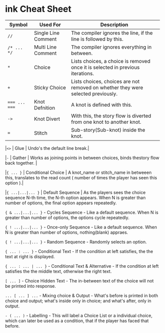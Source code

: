 # ink Cheat Sheet


| Symbol | Used For | Description |
| ------ | -------- | ----------- |
|` // ` | Single Line  Comment | The compiler ignores the line, if the  line  is followed by this. |
| `/* ... */` | Multi Line Comment | The compiler ignores everything in between. |
|` * ` | Choice | Lists choices, a choice is removed once it is selected in previous iterations. |
|` + ` | Sticky Choice | Lists choices, choices are  not  removed  on whether they were selected previously.|
|` === ... === ` |  Knot Defnition | A knot is  defined with this.|
|` -> ` | Knot Divert | With this, the story flow is diverted from one knot to another knot.|
|` = ` | Stitch | Sub-story(Sub-knot) inside the knot.|

|` <> ` | Glue | Undo's the default line break.|

|` - ` | Gather | Works as joining points in between choices, binds thestory   flow back together. |

|` { ... } ` | Conditional Choice | A knot_name or stitch_name in betweeen this, translates to the read count ( number of times the  player has seen this option ).|

|` { ...|...|... } ` | Default Sequence | As the players sees the choice sequence N-th time, the N-th option appears. When N is greater than number of options, the final  option appears repeatedly.

` { & ...|...|... } ` - Cycles Sequence - Like a default sequence. When N is greater than number of options, the options cycle repeatedly.

` { ! ...|...|... } ` -  Once-only Sequence - Like a default sequence. When N is greater than number of options, nothing(blank) appraes. 

` { ! ...|...|... } ` -  Random Sequence - Randomly selects an option.

` { ... : ... } ` - Conditional Text  - If the condition at left satisfies, the the text at right is displayed. 

` { ... : ... | ... } ` - Conditional Text & Alternative - If the condition at left satisfies the the middle text, otherwise the right text. 

` [ ... ] ` - Choice Hidden Text - The in-between text of the choice will not be printed into response.

` ... [ ... ] ... ` - Mixing choice & Output - What's before is printed in both choice and output; what's inside only in choice; and what's after, only in output.

` - ( ... ) ` - Labelling - This will label a Choice List or a individual choice, which can later be used as a  condition, that if the player has faced that before.
`  `
